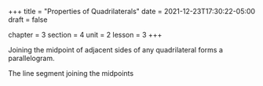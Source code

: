 +++
title = "Properties of Quadrilaterals"
date = 2021-12-23T17:30:22-05:00
draft = false

chapter = 3
section = 4
unit = 2
lesson = 3
+++

Joining the midpoint of adjacent sides of any quadrilateral forms a parallelogram.

The line segment joining the midpoints
